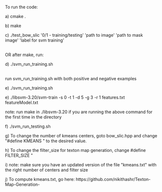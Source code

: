 To run the code:
<p> a) cmake . </p>
<p> b) make </p>
<p> c) ./test_bow_slic '0/1 - training/testing' 'path to image' 'path to mask image' 'label for svm training' </p>
<br> OR after make, run:
<p> d) ./svm_run_training.sh  </p>
<br> run svm_run_training.sh with both positive and negative examples
<p> e) ./svm_run_training.sh </p>
<p> e) ./libsvm-3.20/svm-train -s 0 -t 1 -d 5 -g 3 -r 1  features.txt featureModel.txt </p>
<p> note: run make in ./libsvm-3.20 if you are running the above command for the first time in the directory </p>
<p> f) ./svm_run_testing.sh </p>
<p> g) To change the number of kmeans centers, goto bow_slic.hpp and change "#define KMEANS " to the desired value.
<p> h) To change the filter_size for texton map generation, change #define FILTER_SIZE " </p>
<p> i) note: make sure you have an updated version of the file "kmeans.txt" with the right number of centers and filter size </p>
<p> j) To compute kmeans.txt, go here: https://github.com/nikithashr/Texton-Map-Generation- </p>
